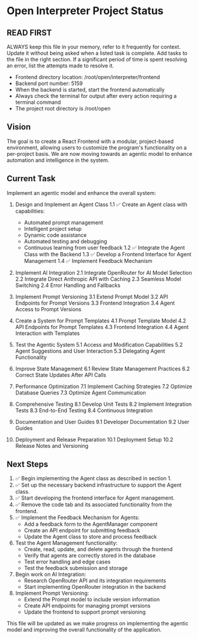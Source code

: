 # Open Interpreter Project Status

## READ FIRST

ALWAYS keep this file in your memory, refer to it frequently for context. Update it without being asked when a listed task is complete.
Add tasks to the file in the right section. If a significant period of time is spent resolving an error, list the attempts made to
resolve it.

- Frontend directory location: /root/open/interpreter/frontend
- Backend port number: 5159
- When the backend is started, start the frontend automatically
- Always check the terminal for output after every action requiring a terminal command
- The project root directory is /root/open

## Vision

The goal is to create a React Frontend with a modular, project-based environment, allowing users to customize the program's functionality on a per-project basis. We are now moving towards an agentic model to enhance automation and intelligence in the system.

## Current Task

Implement an agentic model and enhance the overall system:

1. Design and Implement an Agent Class
   1.1 ✅ Create an Agent class with capabilities:

   - Automated prompt management
   - Intelligent project setup
   - Dynamic code assistance
   - Automated testing and debugging
   - Continuous learning from user feedback
     1.2 ✅ Integrate the Agent Class with the Backend
     1.3 ✅ Develop a Frontend Interface for Agent Management
     1.4 ✅ Implement Feedback Mechanism
2. Implement AI Integration
   2.1 Integrate OpenRouter for AI Model Selection
   2.2 Integrate Direct Anthropic API with Caching
   2.3 Seamless Model Switching
   2.4 Error Handling and Fallbacks
3. Implement Prompt Versioning
   3.1 Extend Prompt Model
   3.2 API Endpoints for Prompt Versions
   3.3 Frontend Integration
   3.4 Agent Access to Prompt Versions
4. Create a System for Prompt Templates
   4.1 Prompt Template Model
   4.2 API Endpoints for Prompt Templates
   4.3 Frontend Integration
   4.4 Agent Interaction with Templates
5. Test the Agentic System
   5.1 Access and Modification Capabilities
   5.2 Agent Suggestions and User Interaction
   5.3 Delegating Agent Functionality
6. Improve State Management
   6.1 Review State Management Practices
   6.2 Correct State Updates After API Calls
7. Performance Optimization
   7.1 Implement Caching Strategies
   7.2 Optimize Database Queries
   7.3 Optimize Agent Communication
8. Comprehensive Testing
   8.1 Develop Unit Tests
   8.2 Implement Integration Tests
   8.3 End-to-End Testing
   8.4 Continuous Integration
9. Documentation and User Guides
   9.1 Developer Documentation
   9.2 User Guides
10. Deployment and Release Preparation
    10.1 Deployment Setup
    10.2 Release Notes and Versioning

## Next Steps

1. ✅ Begin implementing the Agent class as described in section 1.
2. ✅ Set up the necessary backend infrastructure to support the Agent class.
3. ✅ Start developing the frontend interface for Agent management.
4. ✅ Remove the code tab and its associated functionality from the frontend.
5. ✅ Implement the Feedback Mechanism for Agents:
   - Add a feedback form to the AgentManager component
   - Create an API endpoint for submitting feedback
   - Update the Agent class to store and process feedback
6. Test the Agent Management functionality:
   - Create, read, update, and delete agents through the frontend
   - Verify that agents are correctly stored in the database
   - Test error handling and edge cases
   - Test the feedback submission and storage
7. Begin work on AI Integration:
   - Research OpenRouter API and its integration requirements
   - Start implementing OpenRouter integration in the backend
8. Implement Prompt Versioning:
   - Extend the Prompt model to include version information
   - Create API endpoints for managing prompt versions
   - Update the frontend to support prompt versioning

This file will be updated as we make progress on implementing the agentic model and improving the overall functionality of the application.